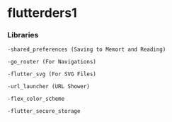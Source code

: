 # flutterders1


### Libraries
    -shared_preferences (Saving to Memort and Reading)

    -go_router (For Navigations)

    -flutter_svg (For SVG Files)

    -url_launcher (URL Shower)

    -flex_color_scheme

    -flutter_secure_storage